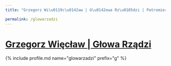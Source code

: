 ```yaml
---
title: "Grzegorz Wi\u0119c\u0142aw | G\u0142owa Rz\u0105dzi | Patromierz"

permalink: /glowarzadzi
---
```


# [Grzegorz Więcław | Głowa Rządzi](https://patronite.pl/glowarzadzi)

{% include profile.md name="glowarzadzi" prefix="g" %}
